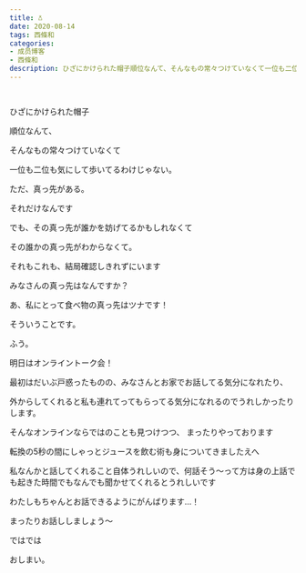 ```yaml
---
title: ‪𖡿‬
date: 2020-08-14
tags: 西條和
categories: 
- 成员博客
- 西條和
description: ひざにかけられた帽子順位なんて、そんなもの常々つけていなくて一位も二位も気にして歩いてるわけじゃない。ただ、真っ先...
---
```


        ﻿

















ひざにかけられた帽子


























順位なんて、







そんなもの常々つけていなくて








一位も二位も気にして歩いてるわけじゃない。


















ただ、真っ先がある。









それだけなんです























でも、その真っ先が誰かを妨げてるかもしれなくて












その誰かの真っ先がわからなくて。





















それもこれも、結局確認しきれずにいます






















みなさんの真っ先はなんですか？




























あ、私にとって食べ物の真っ先はツナです！



















そういうことです。

























ふう。




















明日はオンライントーク会！
















最初はだいぶ戸惑ったものの、みなさんとお家でお話してる気分になれたり、

外からしてくれると私も連れてってもらってる気分になれるのでうれしかったりします。











そんなオンラインならではのことも見つけつつ、
まったりやっております















転換の5秒の間にしゃっとジュースを飲む術も身についてきましたえへ
















私なんかと話してくれること自体うれしいので、何話そう〜って方は身の上話でも起きた時間でもなんでも聞かせてくれるとうれしいです















わたしもちゃんとお話できるようにがんばります…！














まったりお話ししましょう〜

























ではでは



















おしまい。



